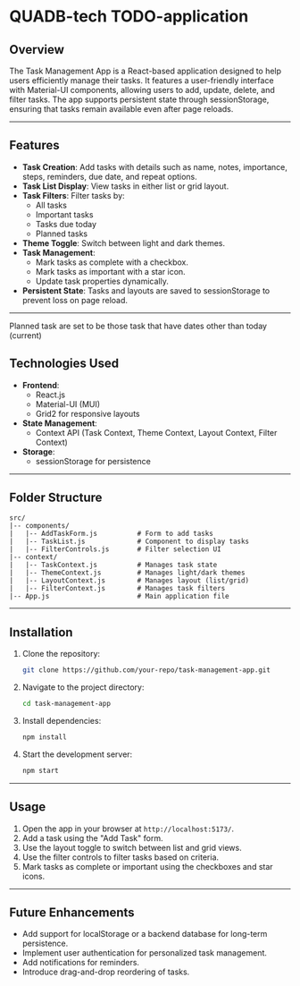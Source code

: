 # QUADB-tech TODO-application

## Overview

The Task Management App is a React-based application designed to help users efficiently manage their tasks. It features a user-friendly interface with Material-UI components, allowing users to add, update, delete, and filter tasks. The app supports persistent state through sessionStorage, ensuring that tasks remain available even after page reloads.

---

## Features

- **Task Creation**: Add tasks with details such as name, notes, importance, steps, reminders, due date, and repeat options.
- **Task List Display**: View tasks in either list or grid layout.
- **Task Filters**: Filter tasks by:
  - All tasks
  - Important tasks
  - Tasks due today
  - Planned tasks
- **Theme Toggle**: Switch between light and dark themes.
- **Task Management**:
  - Mark tasks as complete with a checkbox.
  - Mark tasks as important with a star icon.
  - Update task properties dynamically.
- **Persistent State**: Tasks and layouts are saved to sessionStorage to prevent loss on page reload.

---

Planned task are set to be those task that have dates other than today (current)

## Technologies Used

- **Frontend**:
  - React.js
  - Material-UI (MUI)
  - Grid2 for responsive layouts
- **State Management**:
  - Context API (Task Context, Theme Context, Layout Context, Filter Context)
- **Storage**:
  - sessionStorage for persistence

---

## Folder Structure

```
src/
|-- components/
|   |-- AddTaskForm.js          # Form to add tasks
|   |-- TaskList.js             # Component to display tasks
|   |-- FilterControls.js       # Filter selection UI
|-- context/
|   |-- TaskContext.js          # Manages task state
|   |-- ThemeContext.js         # Manages light/dark themes
|   |-- LayoutContext.js        # Manages layout (list/grid)
|   |-- FilterContext.js        # Manages task filters
|-- App.js                      # Main application file
```

---

## Installation

1. Clone the repository:

   ```bash
   git clone https://github.com/your-repo/task-management-app.git
   ```

2. Navigate to the project directory:

   ```bash
   cd task-management-app
   ```

3. Install dependencies:

   ```bash
   npm install
   ```

4. Start the development server:
   ```bash
   npm start
   ```

---

## Usage

1. Open the app in your browser at `http://localhost:5173/`.
2. Add a task using the "Add Task" form.
3. Use the layout toggle to switch between list and grid views.
4. Use the filter controls to filter tasks based on criteria.
5. Mark tasks as complete or important using the checkboxes and star icons.

---

## Future Enhancements

- Add support for localStorage or a backend database for long-term persistence.
- Implement user authentication for personalized task management.
- Add notifications for reminders.
- Introduce drag-and-drop reordering of tasks.
